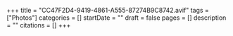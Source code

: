 +++
title = "CC47F2D4-9419-4861-A555-87274B9C8742.avif"
tags = ["Photos"]
categories = []
startDate = ""
draft = false
pages = []
description = ""
citations = []
+++
